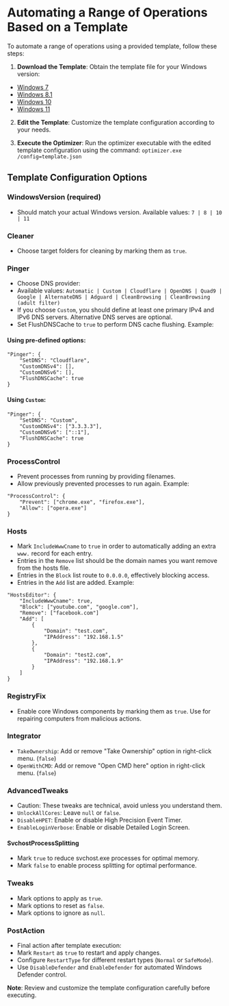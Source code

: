 # Automating a Range of Operations Based on a Template

To automate a range of operations using a provided template, follow these steps:

1. **Download the Template**: Obtain the template file for your Windows version:
- [Windows 7](https://github.com/hellzerg/optimizer/blob/master/templates/template-windows7.json)
- [Windows 8.1](https://github.com/hellzerg/optimizer/blob/master/templates/template-windows8.json)
- [Windows 10](https://github.com/hellzerg/optimizer/blob/master/templates/template-windows10.json)
- [Windows 11](https://github.com/hellzerg/optimizer/blob/master/templates/template-windows11.json)

2. **Edit the Template**: Customize the template configuration according to your needs.

3. **Execute the Optimizer**: Run the optimizer executable with the edited template configuration using the command: `optimizer.exe /config=template.json`

## Template Configuration Options

### WindowsVersion (required)
- Should match your actual Windows version. Available values: `7 | 8 | 10 | 11`

### Cleaner
- Choose target folders for cleaning by marking them as `true`.

### Pinger
- Choose DNS provider:
- Available values: `Automatic | Custom | Cloudflare | OpenDNS | Quad9 | Google | AlternateDNS | Adguard | CleanBrowsing | CleanBrowsing (adult filter)`
- If you choose `Custom`, you should define at least one primary IPv4 and IPv6 DNS servers. Alternative DNS serves are optional.
- Set FlushDNSCache to `true` to perform DNS cache flushing. Example:

#### Using pre-defined options:
 ```
 "Pinger": {
     "SetDNS": "Cloudflare",
     "CustomDNSv4": [],
     "CustomDNSv6": [],
     "FlushDNSCache": true
 }
 ```

#### Using `Custom`:
 ```
 "Pinger": {
     "SetDNS": "Custom",
     "CustomDNSv4": ["3.3.3.3"],
     "CustomDNSv6": ["::1"],
     "FlushDNSCache": true
 }
 ```

### ProcessControl
- Prevent processes from running by providing filenames.
- Allow previously prevented processes to run again. Example:

 ```
 "ProcessControl": {
     "Prevent": ["chrome.exe", "firefox.exe"],
     "Allow": ["opera.exe"]
 }
 ```

### Hosts
- Mark `IncludeWwwCname` to `true` in order to automatically adding an extra `www.` record for each entry.
- Entries in the `Remove` list should be the domain names you want remove from the hosts file.
- Entries in the `Block` list route to `0.0.0.0`, effectively blocking access.
- Entries in the `Add` list are added. Example:

 ```
 "HostsEditor": {
     "IncludeWwwCname": true,
     "Block": ["youtube.com", "google.com"],
     "Remove": ["facebook.com"]
     "Add": [
         {
             "Domain": "test.com",
             "IPAddress": "192.168.1.5"
         },
         {
             "Domain": "test2.com",
             "IPAddress": "192.168.1.9"
         }
     ]
 }
 ```

### RegistryFix
- Enable core Windows components by marking them as `true`. Use for repairing computers from malicious actions.

### Integrator
- `TakeOwnership`: Add or remove "Take Ownership" option in right-click menu. (`false`)
- `OpenWithCMD`: Add or remove "Open CMD here" option in right-click menu. (`false`)

### AdvancedTweaks
- Caution: These tweaks are technical, avoid unless you understand them.
- `UnlockAllCores`: Leave `null` or `false`.
- `DisableHPET`: Enable or disable High Precision Event Timer.
- `EnableLoginVerbose`: Enable or disable Detailed Login Screen.

#### SvchostProcessSplitting
- Mark `true` to reduce svchost.exe processes for optimal memory.
- Mark `false` to enable process splitting for optimal performance.

### Tweaks
- Mark options to apply as `true`.
- Mark options to reset as `false`.
- Mark options to ignore as `null`.

### PostAction
- Final action after template execution:
- Mark `Restart` as `true` to restart and apply changes.
- Configure `RestartType` for different restart types (`Normal` or `SafeMode`).
- Use `DisableDefender` and `EnableDefender` for automated Windows Defender control.

**Note**: Review and customize the template configuration carefully before executing.

